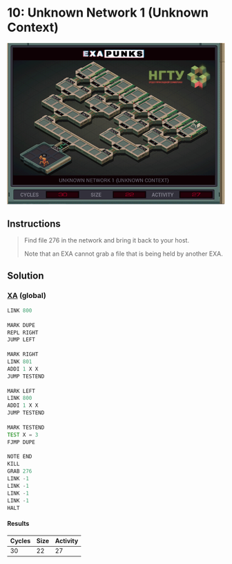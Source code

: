 # 10: Unknown Network 1 (Unknown Context)

<div align="center"><img src="EXAPUNKS - UNKNOWN NETWORK 1 (30, 22, 27, 2022-12-10-20-07-04).gif" /></div>

## Instructions
> Find file 276 in the network and bring it back to your host.
> 
> Note that an EXA cannot grab a file that is being held by another EXA.

## Solution

### [XA](XA.exa) (global)
```asm
LINK 800

MARK DUPE
REPL RIGHT
JUMP LEFT

MARK RIGHT
LINK 801
ADDI 1 X X
JUMP TESTEND

MARK LEFT
LINK 800
ADDI 1 X X
JUMP TESTEND

MARK TESTEND
TEST X = 3
FJMP DUPE

NOTE END
KILL
GRAB 276
LINK -1
LINK -1
LINK -1
LINK -1
HALT
```

#### Results
| Cycles | Size | Activity |
|--------|------|----------|
| 30     | 22   | 27       |
